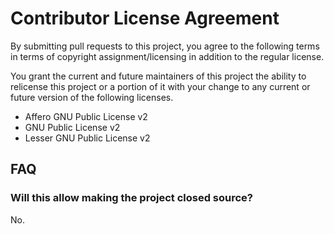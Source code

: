 # Contributor License Agreement

By submitting pull requests to this project, you agree to the following terms in terms of copyright assignment/licensing in addition to the regular license.

You grant the current and future maintainers of this project the ability to relicense this project or a portion of it with your change to any current or future version of the following licenses.

* Affero GNU Public License v2
* GNU Public License v2
* Lesser GNU Public License v2

## FAQ

### Will this allow making the project closed source?

No.
